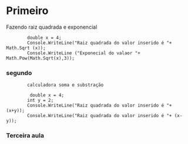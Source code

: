 # Primeiro

Fazendo raiz quadrada e exponencial 

    
            double x = 4;
            Console.WriteLine("Raiz quadrada do valor inserido é "+ Math.Sqrt (x));
            Console.WriteLine ("Exponecial do valaor "+ Math.Pow(Math.Sqrt(x),3));



### segundo 

            calculadora soma e substração 

             double x = 4;
            int y = 2;
            Console.WriteLine("Raiz quadrada do valor inserido é "+ (x+y));
            Console.WriteLine("Raiz quadrada do valor inserido é "+ (x-y));






### Terceira aula 